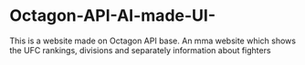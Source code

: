 # Octagon-API-AI-made-UI-
This is a website made on Octagon API base. An mma website which shows the UFC rankings, divisions and separately information about fighters
